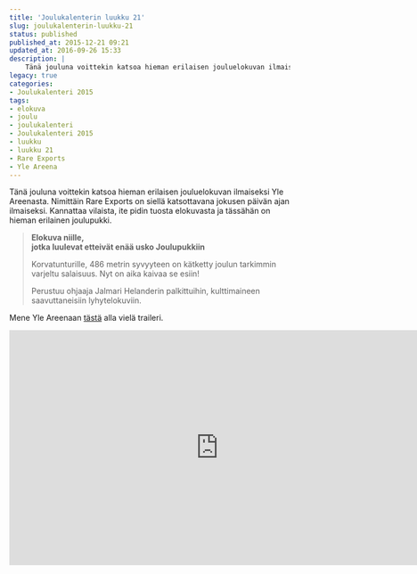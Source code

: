 ```yaml
---
title: 'Joulukalenterin luukku 21'
slug: joulukalenterin-luukku-21
status: published
published_at: 2015-12-21 09:21
updated_at: 2016-09-26 15:33
description: |
    Tänä jouluna voittekin katsoa hieman erilaisen jouluelokuvan ilmaiseksi Yle Areenasta. Nimittäin Rare Exports on siellä katsottavana jokusen päivän ajan ilmaiseksi. Kannattaa vilaista, ite pidin tuosta elokuvasta ja tässähän on hieman erilainen joulupukki.
legacy: true
categories:
- Joulukalenteri 2015
tags:
- elokuva
- joulu
- joulukalenteri
- Joulukalenteri 2015
- luukku
- luukku 21
- Rare Exports
- Yle Areena
---
```


<p>Tänä jouluna voittekin katsoa hieman erilaisen jouluelokuvan ilmaiseksi Yle Areenasta. Nimittäin Rare Exports on siellä katsottavana jokusen päivän ajan ilmaiseksi. Kannattaa vilaista, ite pidin tuosta elokuvasta ja tässähän on hieman erilainen joulupukki.</p>
<blockquote><p><strong>Elokuva niille,<br />
jotka luulevat etteivät enää usko Joulupukkiin</strong></p>
<p>Korvatunturille, 486 metrin syvyyteen on kätketty joulun tarkimmin varjeltu salaisuus. Nyt on aika kaivaa se esiin!</p>
<p>Perustuu ohjaaja Jalmari Helanderin palkittuihin, kulttimaineen saavuttaneisiin lyhytelokuviin.</p></blockquote>
<p>Mene Yle Areenaan <a href="http://areena.yle.fi/1-1676189" target="_blank">tästä</a> alla vielä traileri.</p>
<p><iframe loading="lazy" title="Rare Exports Finnish Teaser Trailer 2" width="750" height="422" src="https://www.youtube.com/embed/TKaAgDtE4bY?feature=oembed" frameborder="0" allow="accelerometer; autoplay; clipboard-write; encrypted-media; gyroscope; picture-in-picture" allowfullscreen></iframe></p>